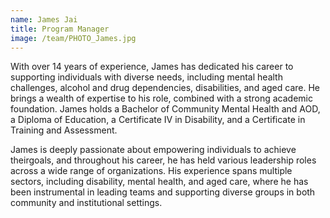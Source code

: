```yaml
---
name: James Jai
title: Program Manager
image: /team/PHOTO_James.jpg
---
```


With over 14 years of experience, James has dedicated his career to supporting individuals with diverse needs, including mental health challenges, alcohol and drug dependencies, disabilities, and aged care. He brings a wealth of expertise to his role, combined with a strong academic foundation. James holds a Bachelor of Community Mental Health and AOD, a Diploma of Education, a Certificate IV in Disability, and a Certificate in Training and Assessment.

James is deeply passionate about empowering individuals to achieve theirgoals, and throughout his career, he has held various leadership roles across a wide range of organizations. His experience spans multiple sectors, including disability, mental health, and aged care, where he has been instrumental in leading teams and supporting diverse groups in both community and institutional settings.